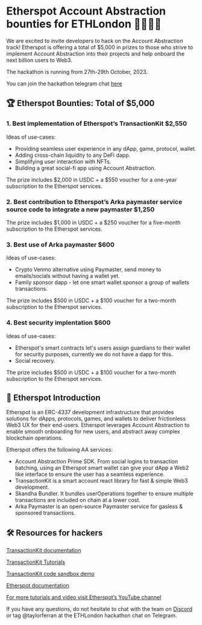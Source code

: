 # Etherspot Account Abstraction bounties for ETHLondon 👨‍💻🇬🇧

We are excited to invite developers to hack on the Account Abstraction track! Etherspot is offering a total of $5,000 in prizes to those who strive to implement Account Abstraction into their projects and help onboard the next billion users to Web3. 

The hackathon is running from 27th-29th October, 2023.

You can join the hackathon telegram chat [here](https://t.me/+YaHFBekySLk0ZjQ8)

## 🏆 Etherspot Bounties: Total of $5,000

### 1. Best implementation of Etherspot’s TransactionKit $2,550


Ideas of use-cases:

- Providing seamless user experience in any dApp, game, protocol, wallet.
- Adding cross-chain liquidity to any DeFi dapp.
- Simplifying user interaction with NFTs.
- Building a great social-fi app using Account Abstraction.

The prize includes $2,000 in USDC + a $550 voucher for a one-year subscription to the Etherspot services.

### 2. Best contribution to Etherspot’s Arka paymaster service source code to integrate a new paymaster $1,250

The prize includes $1,000 in USDC + a $250 voucher for a five-month subscription to the Etherspot services.

### 3. Best use of Arka paymaster $600

Ideas of use-cases:
- Crypto Venmo alternative using Paymaster, send money to emails/socials without having a wallet yet.
- Family sponsor dapp - let one smart wallet sponsor a group of wallets transactions.

The prize includes $500 in USDC + a $100 voucher for a two-month subscription to the Etherspot services.

### 4. Best security implentation $600

Ideas of use-cases:
- Etherspot's smart contracts let's users assign guardians to their wallet for security purposes, currently we do not have a dapp for this.
- Social recovery.

The prize includes $500 in USDC + a $100 voucher for a two-month subscription to the Etherspot services.

## 🐞 Etherspot Introduction 

Etherspot is an ERC-4337 development infrastructure that provides solutions for dApps, protocols, games, and wallets to deliver frictionless Web3 UX for their end-users. Etherspot leverages Account Abstraction to enable smooth onboarding for new users, and abstract away complex blockchain operations.

Etherspot offers the following AA services:
- Account Abstraction Prime SDK. From social logins to transaction batching, using an Etherspot smart wallet can give your dApp a Web2 like interface to ensure the user has a seamless experience.
- TransactionKit is a smart account react library for fast & simple Web3 development.
- Skandha Bundler. It bundles userOperations together to ensure multiple transactions are included on chain at a lower cost.
- Arka Paymaster is an open-source Paymaster service for gasless & sponsored transactions.

## 🛠️ Resources for hackers

[TransactionKit documentation](https://etherspot.fyi/transaction-kit/introduction-to-transaction-kit)

[TransactionKit Tutorials](https://youtube.com/playlist?list=PLwO4AX1v74TOFoVilh6kOF9VOlW6opkgW&si=Bzp4dEboa-DYB_Lq)

[TransactionKit code sandbox demo](https://doh5im.csb.app/)

[Etherspot documentation](https://etherspot.fyi)

[For more tutorials and video visit Etherspot’s YouTube channel](https://www.youtube.com/@etherspot)

If you have any questions, do not hesitate to chat with the team on [Discord](https://discord.etherspot.io/) or tag @taylorferran at the ETHLondon hackathon chat on Telegram. 
